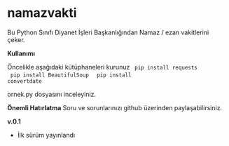namazvakti
==========

Bu Python Sınıfı Diyanet İşleri Başkanlığından Namaz / ezan vakitlerini çeker.



<strong>Kullanımı</strong>

Öncelikle aşağıdaki kütüphaneleri kurunuz
<code>
	pip install requests
</code>
<code>
	pip install BeautifulSoup
</code>
<code>
	pip install convertdate
</code>

ornek.py dosyasını inceleyiniz.


<strong>Önemli Hatırlatma</strong>
Soru ve sorunlarınızı github üzerinden paylaşabilirsiniz.

<strong>v.0.1</strong>
* İlk sürüm yayınlandı